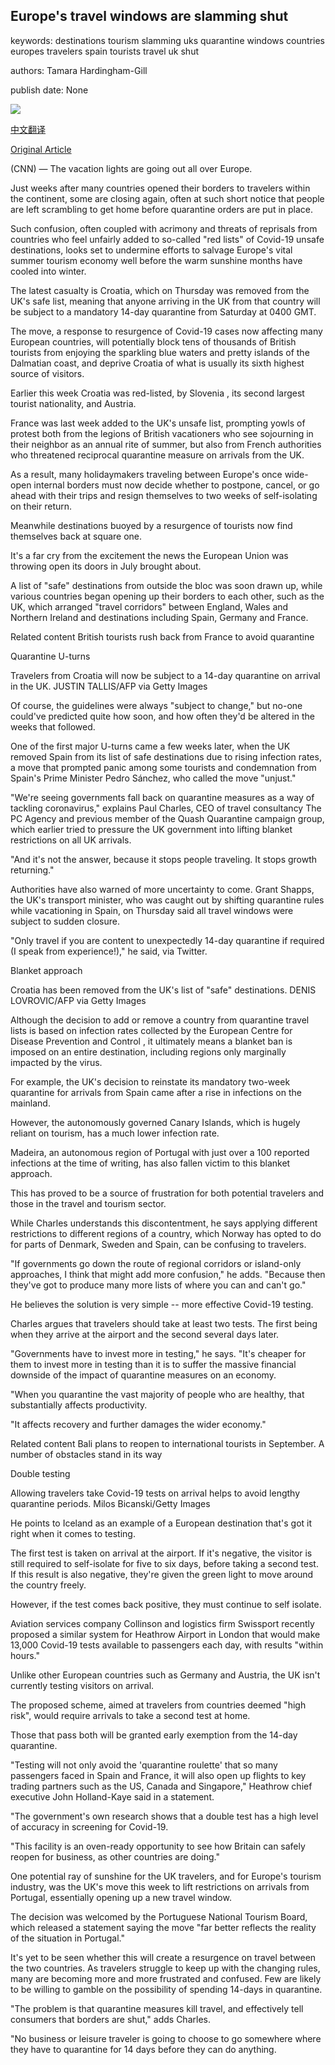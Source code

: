## Europe's travel windows are slamming shut

keywords: destinations tourism slamming uks quarantine windows countries europes travelers spain tourists travel uk shut

authors: Tamara Hardingham-Gill

publish date: None

![](https://cdn.cnn.com/cnnnext/dam/assets/200821004828-border-closures----figueretas-beach-ibiza-spain---getty-images-super-tease.jpg)

[中文翻译](Europe%27s%20travel%20windows%20are%20slamming%20shut_zh.md)

[Original Article](https://edition.cnn.com/travel/article/europe-travel-windows-closing/index.html)

(CNN) — The vacation lights are going out all over Europe.

Just weeks after many countries opened their borders to travelers within the continent, some are closing again, often at such short notice that people are left scrambling to get home before quarantine orders are put in place.

Such confusion, often coupled with acrimony and threats of reprisals from countries who feel unfairly added to so-called "red lists" of Covid-19 unsafe destinations, looks set to undermine efforts to salvage Europe's vital summer tourism economy well before the warm sunshine months have cooled into winter.

The latest casualty is Croatia, which on Thursday was removed from the UK's safe list, meaning that anyone arriving in the UK from that country will be subject to a mandatory 14-day quarantine from Saturday at 0400 GMT.

The move, a response to resurgence of Covid-19 cases now affecting many European countries, will potentially block tens of thousands of British tourists from enjoying the sparkling blue waters and pretty islands of the Dalmatian coast, and deprive Croatia of what is usually its sixth highest source of visitors.

Earlier this week Croatia was red-listed, by Slovenia , its second largest tourist nationality, and Austria.

France was last week added to the UK's unsafe list, prompting yowls of protest both from the legions of British vacationers who see sojourning in their neighbor as an annual rite of summer, but also from French authorities who threatened reciprocal quarantine measure on arrivals from the UK.

As a result, many holidaymakers traveling between Europe's once wide-open internal borders must now decide whether to postpone, cancel, or go ahead with their trips and resign themselves to two weeks of self-isolating on their return.

Meanwhile destinations buoyed by a resurgence of tourists now find themselves back at square one.

It's a far cry from the excitement the news the European Union was throwing open its doors in July brought about.

A list of "safe" destinations from outside the bloc was soon drawn up, while various countries began opening up their borders to each other, such as the UK, which arranged "travel corridors" between England, Wales and Northern Ireland and destinations including Spain, Germany and France.

Related content British tourists rush back from France to avoid quarantine

Quarantine U-turns

Travelers from Croatia will now be subject to a 14-day quarantine on arrival in the UK. JUSTIN TALLIS/AFP via Getty Images

Of course, the guidelines were always "subject to change," but no-one could've predicted quite how soon, and how often they'd be altered in the weeks that followed.

One of the first major U-turns came a few weeks later, when the UK removed Spain from its list of safe destinations due to rising infection rates, a move that prompted panic among some tourists and condemnation from Spain's Prime Minister Pedro Sánchez, who called the move "unjust."

"We're seeing governments fall back on quarantine measures as a way of tackling coronavirus," explains Paul Charles, CEO of travel consultancy The PC Agency and previous member of the Quash Quarantine campaign group, which earlier tried to pressure the UK government into lifting blanket restrictions on all UK arrivals.

"And it's not the answer, because it stops people traveling. It stops growth returning."

Authorities have also warned of more uncertainty to come. Grant Shapps, the UK's transport minister, who was caught out by shifting quarantine rules while vacationing in Spain, on Thursday said all travel windows were subject to sudden closure.

"Only travel if you are content to unexpectedly 14-day quarantine if required (I speak from experience\!)," he said, via Twitter.

Blanket approach

Croatia has been removed from the UK's list of "safe" destinations. DENIS LOVROVIC/AFP via Getty Images

Although the decision to add or remove a country from quarantine travel lists is based on infection rates collected by the European Centre for Disease Prevention and Control , it ultimately means a blanket ban is imposed on an entire destination, including regions only marginally impacted by the virus.

For example, the UK's decision to reinstate its mandatory two-week quarantine for arrivals from Spain came after a rise in infections on the mainland.

However, the autonomously governed Canary Islands, which is hugely reliant on tourism, has a much lower infection rate.

Madeira, an autonomous region of Portugal with just over a 100 reported infections at the time of writing, has also fallen victim to this blanket approach.

This has proved to be a source of frustration for both potential travelers and those in the travel and tourism sector.

While Charles understands this discontentment, he says applying different restrictions to different regions of a country, which Norway has opted to do for parts of Denmark, Sweden and Spain, can be confusing to travelers.

"If governments go down the route of regional corridors or island-only approaches, I think that might add more confusion," he adds. "Because then they've got to produce many more lists of where you can and can't go."

He believes the solution is very simple -- more effective Covid-19 testing.

Charles argues that travelers should take at least two tests. The first being when they arrive at the airport and the second several days later.

"Governments have to invest more in testing," he says. "It's cheaper for them to invest more in testing than it is to suffer the massive financial downside of the impact of quarantine measures on an economy.

"When you quarantine the vast majority of people who are healthy, that substantially affects productivity.

"It affects recovery and further damages the wider economy."

Related content Bali plans to reopen to international tourists in September. A number of obstacles stand in its way

Double testing

Allowing travelers take Covid-19 tests on arrival helps to avoid lengthy quarantine periods. Milos Bicanski/Getty Images

He points to Iceland as an example of a European destination that's got it right when it comes to testing.

The first test is taken on arrival at the airport. If it's negative, the visitor is still required to self-isolate for five to six days, before taking a second test. If this result is also negative, they're given the green light to move around the country freely.

However, if the test comes back positive, they must continue to self isolate.

Aviation services company Collinson and logistics firm Swissport recently proposed a similar system for Heathrow Airport in London that would make 13,000 Covid-19 tests available to passengers each day, with results "within hours."

Unlike other European countries such as Germany and Austria, the UK isn't currently testing visitors on arrival.

The proposed scheme, aimed at travelers from countries deemed "high risk", would require arrivals to take a second test at home.

Those that pass both will be granted early exemption from the 14-day quarantine.

"Testing will not only avoid the 'quarantine roulette' that so many passengers faced in Spain and France, it will also open up flights to key trading partners such as the US, Canada and Singapore," Heathrow chief executive John Holland-Kaye said in a statement.

"The government's own research shows that a double test has a high level of accuracy in screening for Covid-19.

"This facility is an oven-ready opportunity to see how Britain can safely reopen for business, as other countries are doing."

One potential ray of sunshine for the UK travelers, and for Europe's tourism industry, was the UK's move this week to lift restrictions on arrivals from Portugal, essentially opening up a new travel window.

The decision was welcomed by the Portuguese National Tourism Board, which released a statement saying the move "far better reflects the reality of the situation in Portugal."

It's yet to be seen whether this will create a resurgence on travel between the two countries. As travelers struggle to keep up with the changing rules, many are becoming more and more frustrated and confused. Few are likely to be willing to gamble on the possibility of spending 14-days in quarantine.

"The problem is that quarantine measures kill travel, and effectively tell consumers that borders are shut," adds Charles.

"No business or leisure traveler is going to choose to go somewhere where they have to quarantine for 14 days before they can do anything.